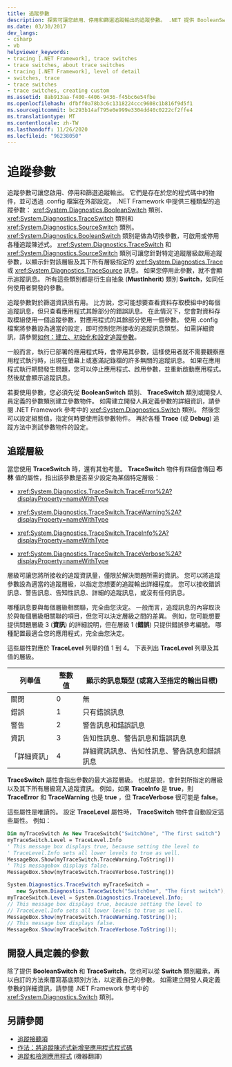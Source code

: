 ```yaml
---
title: 追蹤參數
description: 探索可讓您啟用、停用和篩選追蹤輸出的追蹤參數。 .NET 提供 BooleanSwitch、TraceSwitch 和 SourceSwitch 類別。
ms.date: 03/30/2017
dev_langs:
- csharp
- vb
helpviewer_keywords:
- tracing [.NET Framework], trace switches
- trace switches, about trace switches
- tracing [.NET Framework], level of detail
- switches, trace
- trace switches
- trace switches, creating custom
ms.assetid: 8ab913aa-f400-4406-9436-f45bc6e54fbe
ms.openlocfilehash: dfbff0a78b3c6c1318224ccc9608c1b816f9d5f1
ms.sourcegitcommit: bc293b14af795e0e999e3304dd40c0222cf2ffe4
ms.translationtype: MT
ms.contentlocale: zh-TW
ms.lasthandoff: 11/26/2020
ms.locfileid: "96238050"
---
```

# <a name="trace-switches"></a>追蹤參數

追蹤參數可讓您啟用、停用和篩選追蹤輸出。 它們是存在於您的程式碼中的物件，並可透過 .config 檔案在外部設定。 .NET Framework 中提供三種類型的追蹤參數： <xref:System.Diagnostics.BooleanSwitch> 類別、 <xref:System.Diagnostics.TraceSwitch> 類別和 <xref:System.Diagnostics.SourceSwitch> 類別。 <xref:System.Diagnostics.BooleanSwitch> 類別是做為切換參數，可啟用或停用各種追蹤陳述式。 <xref:System.Diagnostics.TraceSwitch> 和 <xref:System.Diagnostics.SourceSwitch> 類別可讓您針對特定追蹤層級啟用追蹤參數，以顯示針對該層級及其下所有層級指定的 <xref:System.Diagnostics.Trace> 或 <xref:System.Diagnostics.TraceSource> 訊息。 如果您停用此參數，就不會顯示追蹤訊息。 所有這些類別都是衍生自抽象 (**MustInherit**) 類別 **Switch**，如同任何使用者開發的參數。  
  
 追蹤參數對於篩選資訊很有用。 比方說，您可能想要查看資料存取模組中的每個追蹤訊息，但只查看應用程式其餘部分的錯誤訊息。 在此情況下，您會對資料存取模組使用一個追蹤參數，對應用程式的其餘部分使用一個參數。 使用 .config 檔案將參數設為適當的設定，即可控制您所接收的追蹤訊息類型。 如需詳細資訊，請參閱[如何：建立、初始化和設定追蹤參數](how-to-create-initialize-and-configure-trace-switches.md)。  
  
 一般而言，執行已部署的應用程式時，會停用其參數，這樣使用者就不需要觀察應用程式執行時，出現在螢幕上或塞滿記錄檔的許多無關的追蹤訊息。 如果在應用程式執行期間發生問題，您可以停止應用程式、啟用參數，並重新啟動應用程式。 然後就會顯示追蹤訊息。  
  
 若要使用參數，您必須先從 **BooleanSwitch** 類別、 **TraceSwitch** 類別或開發人員定義的參數類別建立參數物件。 如需建立開發人員定義參數的詳細資訊，請參閱 .NET Framework 參考中的 <xref:System.Diagnostics.Switch> 類別。 然後您可以設定組態值，指定何時要使用該參數物件。 再於各種 **Trace** (或 **Debug**) 追蹤方法中測試參數物件的設定。  
  
## <a name="trace-levels"></a>追蹤層級  

 當您使用 **TraceSwitch** 時，還有其他考量。 **TraceSwitch** 物件有四個會傳回 **布林** 值的屬性，指出該參數是否至少設定為某個特定層級：  
  
- <xref:System.Diagnostics.TraceSwitch.TraceError%2A?displayProperty=nameWithType>  
  
- <xref:System.Diagnostics.TraceSwitch.TraceWarning%2A?displayProperty=nameWithType>  
  
- <xref:System.Diagnostics.TraceSwitch.TraceInfo%2A?displayProperty=nameWithType>  
  
- <xref:System.Diagnostics.TraceSwitch.TraceVerbose%2A?displayProperty=nameWithType>  
  
 層級可讓您將所接收的追蹤資訊量，僅限於解決問題所需的資訊。 您可以將追蹤參數設為適當的追蹤層級，以指定您想要的追蹤輸出詳細程度。 您可以接收錯誤訊息、警告訊息、告知性訊息、詳細的追蹤訊息，或沒有任何訊息。  
  
 哪種訊息要與每個層級相關聯，完全由您決定。 一般而言，追蹤訊息的內容取決於與每個層級相關聯的項目，但您可以決定層級之間的差異。 例如，您可能想要提供問題層級 3 (**資訊**) 的詳細說明，但在層級 1 (**錯誤**) 只提供錯誤參考編號。 哪種配置最適合您的應用程式，完全由您決定。  
  
 這些屬性對應於 **TraceLevel** 列舉的值 1 到 4。 下表列出 **TraceLevel** 列舉及其值的層級。  
  
|列舉值|整數值|顯示的訊息類型 (或寫入至指定的輸出目標)|  
|----------------------|-------------------|---------------------------------------------------------------------------|  
|關閉|0|無|  
|錯誤|1|只有錯誤訊息|  
|警告|2|警告訊息和錯誤訊息|  
|資訊|3|告知性訊息、警告訊息和錯誤訊息|  
|「詳細資訊」|4|詳細資訊訊息、告知性訊息、警告訊息和錯誤訊息|  
  
 **TraceSwitch** 屬性會指出參數的最大追蹤層級。 也就是說，會針對所指定的層級以及其下所有層級寫入追蹤資訊。 例如，如果 **TraceInfo** 是 **true**，則 **TraceError** 和 **TraceWarning** 也是 **true** ，但 **TraceVerbose** 很可能是 **false**。  
  
 這些屬性是唯讀的。 設定 **TraceLevel** 屬性時， **TraceSwitch** 物件會自動設定這些屬性。 例如：  
  
```vb  
Dim myTraceSwitch As New TraceSwitch("SwitchOne", "The first switch")  
myTraceSwitch.Level = TraceLevel.Info  
' This message box displays true, because setting the level to  
' TraceLevel.Info sets all lower levels to true as well.  
MessageBox.Show(myTraceSwitch.TraceWarning.ToString())  
' This messagebox displays false.  
MessageBox.Show(myTraceSwitch.TraceVerbose.ToString())  
```  
  
```csharp  
System.Diagnostics.TraceSwitch myTraceSwitch =
   new System.Diagnostics.TraceSwitch("SwitchOne", "The first switch");  
myTraceSwitch.Level = System.Diagnostics.TraceLevel.Info;  
// This message box displays true, because setting the level to
// TraceLevel.Info sets all lower levels to true as well.  
MessageBox.Show(myTraceSwitch.TraceWarning.ToString());  
// This message box displays false.  
MessageBox.Show(myTraceSwitch.TraceVerbose.ToString());  
```  
  
## <a name="developer-defined-switches"></a>開發人員定義的參數  

 除了提供 **BooleanSwitch** 和 **TraceSwitch**，您也可以從 **Switch** 類別繼承，再以自訂的方法來覆寫基底類別方法，以定義自己的參數。 如需建立開發人員定義參數的詳細資訊，請參閱 .NET Framework 參考中的 <xref:System.Diagnostics.Switch> 類別。  
  
## <a name="see-also"></a>另請參閱

- [追蹤接聽項](trace-listeners.md)
- [作法：將追蹤陳述式新增至應用程式程式碼](how-to-add-trace-statements-to-application-code.md)
- [追蹤和檢測應用程式](tracing-and-instrumenting-applications.md) (機器翻譯)
